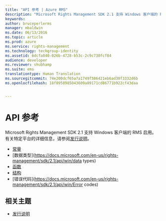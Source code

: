 ```yaml
---
title: "API 参考 | Azure RMS"
description: "Microsoft Rights Management SDK 2.1 支持 Windows 客户端的 RMS 启用。"
keywords: 
author: bruceperlerms
manager: mbaldwin
ms.date: 06/13/2016
ms.topic: article
ms.prod: azure
ms.service: rights-management
ms.technology: techgroup-identity
ms.assetid: 6dcfa840-026b-4728-b53c-2c9c730fcf84
audience: developer
ms.reviewer: shubhamp
ms.suite: ems
translationtype: Human Translation
ms.sourcegitcommit: 74e200dcf65a7a1749f586421eb6ad30f3332d6b
ms.openlocfilehash: 18f8958985043609a89171cd86771b922cf43daa


---
```


# API 参考

Microsoft Rights Management SDK 2.1 支持 Windows 客户端的 RMS 启用。 有关特定平台的详细信息，请参阅[发行说明](release-notes-rtm.md)。
- [常量](https://docs.microsoft.com/en-us/rights-management/sdk/2.1/api/win/constants)
- [数据类型](https://docs.microsoft.com/en-us/rights-management/sdk/2.1/api/win/data types)
- [函数](https://docs.microsoft.com/en-us/rights-management/sdk/2.1/api/win/functions)
- [结构](https://docs.microsoft.com/en-us/rights-management/sdk/2.1/api/win/structures)
- [错误代码](https://docs.microsoft.com/en-us/rights-management/sdk/2.1/api/win/Error codes)



## 相关主题

* [发行说明](release-notes-rtm.md)
 

 



<!--HONumber=Jun16_HO4-->


